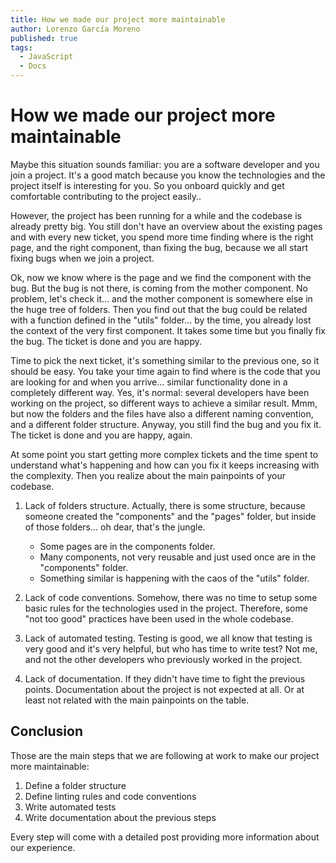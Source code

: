 ```yaml
---
title: How we made our project more maintainable
author: Lorenzo García Moreno
published: true
tags:
  - JavaScript
  - Docs
---
```


# How we made our project more maintainable

Maybe this situation sounds familiar: you are a software developer and you join a project. It's a good match because you know the technologies and the project itself is interesting for you. So you onboard quickly and get comfortable contributing to the project easily..

However, the project has been running for a while and the codebase is already pretty big. You still don't have an overview about the existing pages and with every new ticket, you spend more time finding where is the right page, and the right component, than fixing the bug, because we all start fixing bugs when we join a project.

Ok, now we know where is the page and we find the component with the bug. But the bug is not there, is coming from the mother component. No problem, let's check it... and the mother component is somewhere else in the huge tree of folders. Then you find out that the bug could be related with a function defined in the "utils" folder... by the time, you already lost the context of the very first component. It takes some time but you finally fix the bug. The ticket is done and you are happy.

Time to pick the next ticket, it's something similar to the previous one, so it should be easy. You take your time again to find where is the code that you are looking for and when you arrive... similar functionality done in a completely different way. Yes, it's normal: several developers have been working on the project, so different ways to achieve a similar result. Mmm, but now the folders and the files have also a different naming convention, and a different folder structure. Anyway, you still find the bug and you fix it. The ticket is done and you are happy, again.

At some point you start getting more complex tickets and the time spent to understand what's happening and how can you fix it keeps increasing with the complexity. Then you realize about the main painpoints of your codebase.

1. Lack of folders structure. Actually, there is some structure, because someone created the "components" and the "pages" folder, but inside of those folders... oh dear, that's the jungle.

   - Some pages are in the components folder.
   - Many components, not very reusable and just used once are in the "components" folder.
   - Something similar is happening with the caos of the "utils" folder.

2. Lack of code conventions. Somehow, there was no time to setup some basic rules for the technologies used in the project. Therefore, some "not too good" practices have been used in the whole codebase.

3. Lack of automated testing. Testing is good, we all know that testing is very good and it's very helpful, but who has time to write test? Not me, and not the other developers who previously worked in the project.

4. Lack of documentation. If they didn't have time to fight the previous points. Documentation about the project is not expected at all. Or at least not related with the main painpoints on the table.

## Conclusion

Those are the main steps that we are following at work to make our project more maintainable:

1. Define a folder structure
2. Define linting rules and code conventions
3. Write automated tests
4. Write documentation about the previous steps

Every step will come with a detailed post providing more information about our experience.
